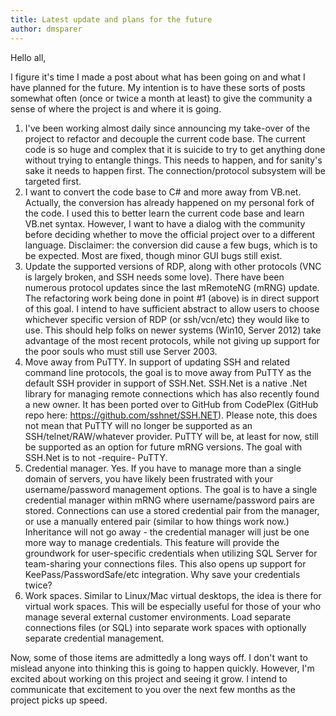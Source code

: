 ```yaml
---
title: Latest update and plans for the future
author: dmsparer
---
```


Hello all,

I figure it's time I made a post about what has been going on and what I have planned for the future. My intention is to have these sorts of posts somewhat often (once or twice a month at least) to give the community a sense of where the project is and where it is going.

1. I've been working almost daily since announcing my take-over of the project to refactor and decouple the current code base. The current code is so huge and complex that it is suicide to try to get anything done without trying to entangle things. This needs to happen, and for sanity's sake it needs to happen first. The connection/protocol subsystem will be targeted first.
2. I want to convert the code base to C# and more away from VB.net. Actually, the conversion has already happened on my personal fork of the code. I used this to better learn the current code base and learn VB.net syntax. However, I want to have a dialog with the community before deciding whether to move the official project over to a different language. Disclaimer: the conversion did cause a few bugs, which is to be expected. Most are fixed, though minor GUI bugs still exist.
3. Update the supported versions of RDP, along with other protocols (VNC is largely broken, and SSH needs some love). There have been numerous protocol updates since the last mRemoteNG (mRNG) update. The refactoring work being done in point #1 (above) is in direct support of this goal. I intend to have sufficient abstract to allow users to choose whichever specific version of RDP (or ssh/vcn/etc) they would like to use. This should help folks on newer systems (Win10, Server 2012) take advantage of the most recent protocols, while not giving up support for the poor souls who must still use Server 2003.
4. Move away from PuTTY. In support of updating SSH and related command line protocols, the goal is to move away from PuTTY as the default SSH provider in support of SSH.Net. SSH.Net is a native .Net library for managing remote connections which has also recently found a new owner. It has been ported over to GitHub from CodePlex (GitHub repo here: https://github.com/sshnet/SSH.NET). Please note, this does not mean that PuTTY will no longer be supported as an SSH/telnet/RAW/whatever provider. PuTTY will be, at least for now, still be supported as an option for future mRNG versions. The goal with SSH.Net is to not -require- PuTTY.
5. Credential manager. Yes. If you have to manage more than a single domain of servers, you have likely been frustrated with your username/password management options. The goal is to have a single credential manager within mRNG where username/password pairs are stored. Connections can use a stored credential pair from the manager, or use a manually entered pair (similar to how things work now.) Inheritance will not go away - the credential manager will just be one more way to manage credentials. This feature will provide the groundwork for user-specific credentials when utilizing SQL Server for team-sharing your connections files. This also opens up support for KeePass/PasswordSafe/etc integration. Why save your credentials twice?
6. Work spaces. Similar to Linux/Mac virtual desktops, the idea is there for virtual work spaces. This will be especially useful for those of your who manage several external customer environments. Load separate connections files (or SQL) into separate work spaces with optionally separate credential management.

Now, some of those items are admittedly a long ways off. I don't want to mislead anyone into thinking this is going to happen quickly. However, I'm excited about working on this project and seeing it grow. I intend to communicate that excitement to you over the next few months as the project picks up speed.
